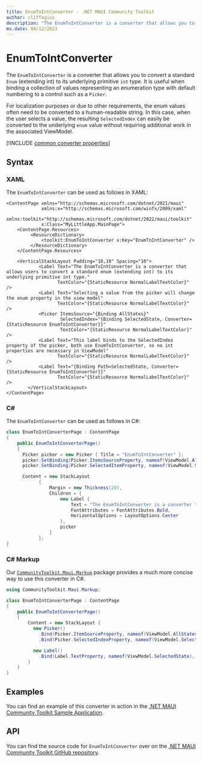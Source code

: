 ```yaml
---
title: EnumToIntConverter - .NET MAUI Community Toolkit
author: cliffagius
description: "The EnumToIntConverter is a converter that allows you to convert a standard Enum (extending int) to its underlying primitive int type."
ms.date: 04/12/2022
---
```


# EnumToIntConverter

The `EnumToIntConverter` is a converter that allows you to convert a standard `Enum` (extending int) to its underlying primitive `int` type. It is useful when binding a collection of values representing an enumeration type with default numbering to a control such as a `Picker`.

For localization purposes or due to other requirements, the enum values often need to be converted to a human-readable string. In this case, when the user selects a value, the resulting `SelectedIndex` can easily be converted to the underlying `enum` value without requiring additional work in the associated ViewModel.

[!INCLUDE [common converter properties](../includes/communitytoolkit-converter.md)]

## Syntax

### XAML

The `EnumToIntConverter` can be used as follows in XAML:

```xaml
<ContentPage xmlns="http://schemas.microsoft.com/dotnet/2021/maui"
             xmlns:x="http://schemas.microsoft.com/winfx/2009/xaml"
             xmlns:toolkit="http://schemas.microsoft.com/dotnet/2022/maui/toolkit"
             x:Class="MyLittleApp.MainPage">
    <ContentPage.Resources>
         <ResourceDictionary>
             <toolkit:EnumToIntConverter x:Key="EnumToIntConverter" />
         </ResourceDictionary>
    </ContentPage.Resources>

    <VerticalStackLayout Padding="10,10" Spacing="10">
            <Label Text="The EnumToIntConverter is a converter that allows users to convert a standard enum (extending int) to its underlying primitive int type." 
                   TextColor="{StaticResource NormalLabelTextColor}" />
            <Label Text="Selecting a value from the picker will change the enum property in the view model" 
                   TextColor="{StaticResource NormalLabelTextColor}" />
            <Picker ItemsSource="{Binding AllStates}" 
                    SelectedIndex="{Binding SelectedState, Converter={StaticResource EnumToIntConverter}}" 
                    TextColor="{StaticResource NormalLabelTextColor}" />
            <Label Text="This label binds to the SelectedIndex property of the picker, both use EnumToIntConverter, so no int properties are necessary in ViewModel"
                   TextColor="{StaticResource NormalLabelTextColor}" />
            <Label Text="{Binding Path=SelectedState, Converter={StaticResource EnumToIntConverter}}" 
                   TextColor="{StaticResource NormalLabelTextColor}" />
        </VerticalStackLayout>
</ContentPage>
```

### C#

The `EnumToIntConverter` can be used as follows in C#:

```csharp
class EnumToIntConverterPage : ContentPage
{
    public EnumToIntConverterPage()
    {
      Picker picker = new Picker { Title = "EnumToIntConverter" };
      picker.SetBinding(Picker.ItemsSourceProperty, nameof(ViewModel.AllStates));
      picker.SetBinding(Picker.SelectedItemProperty, nameof(ViewModel.SelectedState));

      Content = new StackLayout
			{
				Margin = new Thickness(20),
				Children = {
					new Label {
						Text = "The EnumToIntConverter is a converter that allows users to convert a standard enum (extending int) to its underlying primitive int type.",
						FontAttributes = FontAttributes.Bold,
						HorizontalOptions = LayoutOptions.Center 
					},
					picker
				}
			};
}
```

### C# Markup

Our [`CommunityToolkit.Maui.Markup`](../markup/markup.md) package provides a much more concise way to use this converter in C#.

```csharp
using CommunityToolkit.Maui.Markup;

class EnumToIntConverterPage : ContentPage
{
    public EnumToIntConverterPage()
    {
        Content = new StackLayout {
          new Picker()
            .Bind(Picker.ItemSourceProperty, nameof(ViewModel.AllStates)
            .Bind(Picker.SelectedIndexProperty, nameof(ViewModel.SelectedState),

          new Label()
            .Bind(Label.TextProperty, nameof(ViewModel.SelectedState), converter: new EnumToIntConverter()),
        }
    }
}
```

## Examples

You can find an example of this converter in action in the [.NET MAUI Community Toolkit Sample Application](https://github.com/CommunityToolkit/Maui/blob/main/samples/CommunityToolkit.Maui.Sample/Pages/Converters/EnumToIntConverterPage.xaml).

## API

You can find the source code for `EnumToIntConverter` over on the [.NET MAUI Community Toolkit GitHub repository](https://github.com/CommunityToolkit/Maui/blob/main/src/CommunityToolkit.Maui/Converters/EnumToIntConverter.shared.cs).
